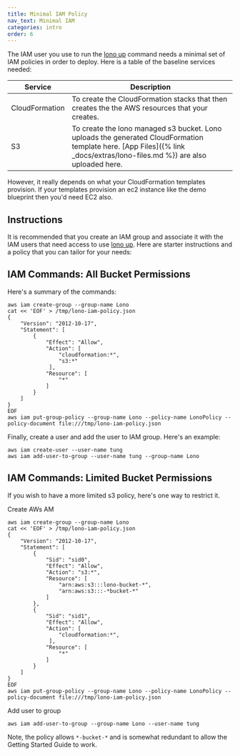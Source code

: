 ```yaml
---
title: Minimal IAM Policy
nav_text: Minimal IAM
categories: intro
order: 6
---
```


The IAM user you use to run the [lono up](/reference/lono-cfn-deploy/) command needs a minimal set of IAM policies in order to deploy. Here is a table of the baseline services needed:

Service | Description
--- | ---
CloudFormation | To create the CloudFormation stacks that then creates the the AWS resources that your creates.
S3 | To create the lono managed s3 bucket. Lono uploads the generated CloudFormation template here. [App Files]({% link _docs/extras/lono-files.md %}) are also uploaded here.

However, it really depends on what your CloudFormation templates provision. If your templates provision an ec2 instance like the demo blueprint then you'd need EC2 also.

## Instructions

It is recommended that you create an IAM group and associate it with the IAM users that need access to use [lono up](/reference/lono-cfn-deploy/).  Here are starter instructions and a policy that you can tailor for your needs:

## IAM Commands: All Bucket Permissions

Here's a summary of the commands:

    aws iam create-group --group-name Lono
    cat << 'EOF' > /tmp/lono-iam-policy.json
    {
        "Version": "2012-10-17",
        "Statement": [
            {
                "Effect": "Allow",
                "Action": [
                    "cloudformation:*",
                    "s3:*"
                 ],
                "Resource": [
                    "*"
                ]
            }
        ]
    }
    EOF
    aws iam put-group-policy --group-name Lono --policy-name LonoPolicy --policy-document file:///tmp/lono-iam-policy.json

Finally, create a user and add the user to IAM group. Here's an example:

    aws iam create-user --user-name tung
    aws iam add-user-to-group --user-name tung --group-name Lono

## IAM Commands: Limited Bucket Permissions

If you wish to have a more limited s3 policy, here's one way to restrict it.

Create AWs AM

    aws iam create-group --group-name Lono
    cat << 'EOF' > /tmp/lono-iam-policy.json
    {
        "Version": "2012-10-17",
        "Statement": [
            {
                "Sid": "sid0",
                "Effect": "Allow",
                "Action": "s3:*",
                "Resource": [
                    "arn:aws:s3:::lono-bucket-*",
                    "arn:aws:s3:::-*bucket-*"
                ]
            },
            {
                "Sid": "sid1",
                "Effect": "Allow",
                "Action": [
                    "cloudformation:*",
                 ],
                "Resource": [
                    "*"
                ]
            }
        ]
    }
    EOF
    aws iam put-group-policy --group-name Lono --policy-name LonoPolicy --policy-document file:///tmp/lono-iam-policy.json

Add user to group

    aws iam add-user-to-group --group-name Lono --user-name tung

Note, the policy allows `*-bucket-*` and is somewhat redundant to allow the Getting Started Guide to work.
